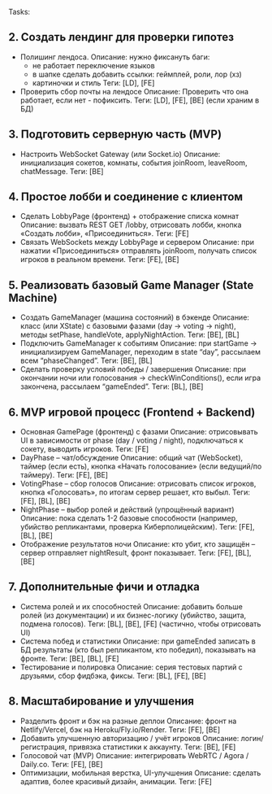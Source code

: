 Tasks:

## 2. Создать лендинг для проверки гипотез

- Полишинг лендоса.
  Описание: нужно фиксануть баги: 
    - не работает переключение языков
    - в шапке сделать добавить ссылки: геймплей, роли, лор (хз)
    - картиночки и стиль
  Теги: [LD], [FE]
- Проверить сбор почты на лендосе
  Описание: Проверить что она работает, если нет - пофиксить. 
  Теги: [LD], [FE], [BE] (если храним в БД)

## 3. Подготовить серверную часть (MVP)

- Настроить WebSocket Gateway (или Socket.io)
  Описание: инициализация сокетов, комнаты, события joinRoom, leaveRoom, chatMessage.
  Теги: [BE]

## 4. Простое лобби и соединение с клиентом

- Сделать LobbyPage (фронтенд) + отображение списка комнат
  Описание: вызвать REST GET /lobby, отрисовать лобби, кнопка «Создать лобби», «Присоединиться».
  Теги: [FE]
- Связать WebSockets между LobbyPage и сервером
  Описание: при нажатии «Присоединиться» отправлять joinRoom, получать список игроков в реальном времени.
  Теги: [FE], [BE]

## 5. Реализовать базовый Game Manager (State Machine)

- Создать GameManager (машина состояний) в бэкенде
  Описание: класс (или XState) с базовыми фазами (day → voting → night), методы setPhase, handleVote, applyNightAction.
  Теги: [BE], [BL]
- Подключить GameManager к событиям
  Описание: при startGame → инициализируем GameManager, переходим в state “day”, рассылаем всем “phaseChanged”.
  Теги: [BE], [BL]
- Сделать проверку условий победы / завершения
  Описание: при окончании ночи или голосования → checkWinConditions(), если игра закончена, рассылаем “gameEnded”.
  Теги: [BL], [BE]

## 6. MVP игровой процесс (Frontend + Backend)

- Основная GamePage (фронтенд) с фазами
  Описание: отрисовывать UI в зависимости от phase (day / voting / night), подключаться к сокету, выводить игроков.
  Теги: [FE]
- DayPhase – чат/обсуждение
  Описание: общий чат (WebSocket), таймер (если есть), кнопка «Начать голосование» (если ведущий/по таймеру).
  Теги: [FE], [BE]
- VotingPhase – сбор голосов
  Описание: отрисовать список игроков, кнопка «Голосовать», по итогам сервер решает, кто выбыл.
  Теги: [FE], [BL], [BE]
- NightPhase – выбор ролей и действий (упрощённый вариант)
  Описание: пока сделать 1-2 базовые способности (например, убийство репликантами, проверка Киберполицейским).
  Теги: [FE], [BL], [BE]
- Отображение результатов ночи
  Описание: кто убит, кто защищён – сервер отправляет nightResult, фронт показывает.
  Теги: [FE], [BL], [BE]

## 7. Дополнительные фичи и отладка

- Система ролей и их способностей
  Описание: добавить больше ролей (из документации) и их бизнес-логику (убийство, защита, подмена голосов).
  Теги: [BL], [BE], [FE] (частично, чтобы отрисовать UI)
- Система побед и статистики
  Описание: при gameEnded записать в БД результаты (кто был репликантом, кто победил), показывать на фронте.
  Теги: [BE], [BL], [FE]
- Тестирование и полировка
  Описание: серия тестовых партий с друзьями, сбор фидбэка, фиксы.
  Теги: [BL], [FE], [BE]

## 8. Масштабирование и улучшения

- Разделить фронт и бэк на разные деплои
  Описание: фронт на Netlify/Vercel, бэк на Heroku/Fly.io/Render.
  Теги: [FE], [BE]
- Добавить улучшенную авторизацию / учёт игроков
  Описание: логин/регистрация, привязка статистики к аккаунту.
  Теги: [BE], [FE]
- Голосовой чат (MVP)
  Описание: интегрировать WebRTC / Agora / Daily.co.
  Теги: [FE], [BE]
- Оптимизации, мобильная верстка, UI-улучшения
  Описание: сделать адаптив, более красивый дизайн, анимации.
  Теги: [FE]
